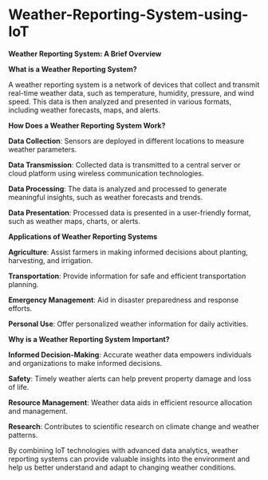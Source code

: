 # Weather-Reporting-System-using-IoT

**Weather Reporting System: A Brief Overview**

**What is a Weather Reporting System?**

A weather reporting system is a network of devices that collect and transmit real-time weather data, such as temperature, humidity, pressure, and wind speed. This data is then analyzed and presented in various formats, including weather forecasts, maps, and alerts.

**How Does a Weather Reporting System Work?**

**Data Collection**: Sensors are deployed in different locations to measure weather parameters.

**Data Transmission**: Collected data is transmitted to a central server or cloud platform using wireless communication technologies.

**Data Processing**: The data is analyzed and processed to generate meaningful insights, such as weather forecasts and trends.

**Data Presentation**: Processed data is presented in a user-friendly format, such as weather maps, charts, or alerts.

**Applications of Weather Reporting Systems**

**Agriculture**: Assist farmers in making informed decisions about planting, harvesting, and irrigation.

**Transportation**: Provide information for safe and efficient transportation planning.

**Emergency Management**: Aid in disaster preparedness and response efforts.

**Personal Use**: Offer personalized weather information for daily activities.

**Why is a Weather Reporting System Important?**

**Informed Decision-Making**: Accurate weather data empowers individuals and organizations to make informed decisions.

**Safety**: Timely weather alerts can help prevent property damage and loss of life.

**Resource Management**: Weather data aids in efficient resource allocation and management.

**Research**: Contributes to scientific research on climate change and weather patterns.


By combining IoT technologies with advanced data analytics, weather reporting systems can provide valuable insights into the environment and help us better understand and adapt to changing weather conditions.
